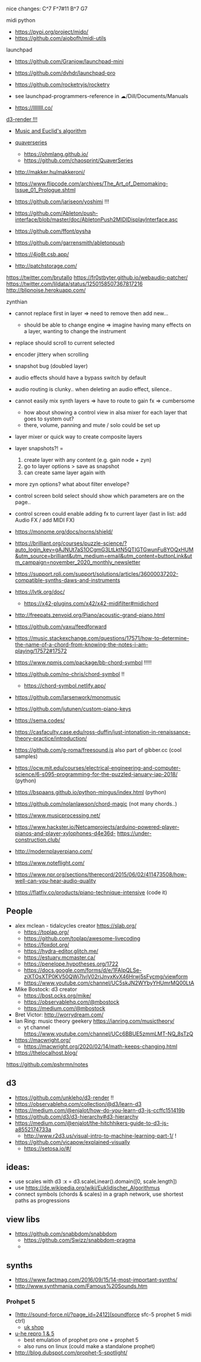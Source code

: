 nice changes:
C^7 F^7#11 B^7 G7

midi python
- https://pypi.org/project/mido/
- https://github.com/aiobofh/midi-utils


launchpad

- https://github.com/Granjow/launchpad-mini
- https://github.com/dvhdr/launchpad-pro
- https://github.com/rocketryjs/rocketry
- see launchpad-programmers-reference in ☁/Dill/Documents/Manuals

- https://llllllll.co/


[d3-render !!!](https://observablehq.com/@unkleho/introducing-d3-render-truly-declarative-and-reusable-d3?collection=@observablehq/top-10-liked-notebooks-created-by-the-community-in-2020)

- [Music and Euclid's algorithm](https://plus.maths.org/content/os/issue40/features/wardhaugh/index)

- [quaverseries](https://www.youtube.com/watch?v=1Oirap9_xMg&list=PLQ9S5oqvpyWlo6DeiV43DFBMUWb1X22dV&index=5) 
  - https://ohmlang.github.io/
  - https://github.com/chaosprint/QuaverSeries
- http://makker.hu/makkeroni/

- https://www.flipcode.com/archives/The_Art_of_Demomaking-Issue_01_Prologue.shtml
- https://github.com/jariseon/yoshimi !!!
- https://github.com/Ableton/push-interface/blob/master/doc/AbletonPush2MIDIDisplayInterface.asc
- https://github.com/ffont/pysha
- https://github.com/garrensmith/abletonpush
- https://4jo8t.csb.app/

- http://patchstorage.com/

https://twitter.com/brutallo
  https://fr0stbyter.github.io/webaudio-patcher/
https://twitter.com/lildata/status/1250158507367817216
http://blipnoise.herokuapp.com/

zynthian

- cannot replace first in layer => need to remove then add new...
  - should be able to change engine => imagine having many effects on a layer, wanting to change the instrument
- replace should scroll to current selected
- encoder jittery when scrolling
- snapshot bug (doubled layer)
- audio effects should have a bypass switch by default
- audio routing is clunky.. when deleting an audio effect, silence..
- cannot easily mix synth layers => have to route to gain fx => cumbersome
  - how about showing a control view in alsa mixer for each layer that goes to system out?
  - there, volume, panning and mute / solo could be set up
- layer mixer or quick way to create composite layers
- layer snapshots?! =
  1. create layer with any content (e.g. gain node + zyn)
  2. go to layer options > save as snapshot
  3. can create same layer again with
- more zyn options? what about filter envelope?
- control screen bold select should show which parameters are on the page..
- control screen could enable adding fx to current layer (last in list: add Audio FX / add MIDI FX)

- https://monome.org/docs/norns/shield/
- https://brilliant.org/courses/puzzle-science/?auto_login_key=gAJNUt7aS1OCgmG3LtLktN5QTIGTGwunFu8YOQxHUM&utm_source=brilliant&utm_medium=email&utm_content=buttonLink&utm_campaign=november_2020_monthly_newsletter
- https://support.roli.com/support/solutions/articles/36000037202-compatible-synths-daws-and-instruments
- https://lvtk.org/doc/
  - https://x42-plugins.com/x42/x42-midifilter#midichord
- http://freepats.zenvoid.org/Piano/acoustic-grand-piano.html
- https://github.com/yaxu/feedforward
- https://music.stackexchange.com/questions/17571/how-to-determine-the-name-of-a-chord-from-knowing-the-notes-i-am-playing/17572#17572
- https://www.npmjs.com/package/bb-chord-symbol !!!!!
- https://github.com/no-chris/chord-symbol !!
  - https://chord-symbol.netlify.app/
- https://github.com/larsenwork/monomusic
- https://github.com/jutunen/custom-piano-keys
- https://sema.codes/
- https://casfaculty.case.edu/ross-duffin/just-intonation-in-renaissance-theory-practice/introduction/

- https://github.com/g-roma/freesound.js also part of gibber.cc (cool samples)
- https://ocw.mit.edu/courses/electrical-engineering-and-computer-science/6-s095-programming-for-the-puzzled-january-iap-2018/ (python)
- https://bspaans.github.io/python-mingus/index.html (python)
- https://github.com/nolanlawson/chord-magic (not many chords..)
- https://www.musicprocessing.net/

- https://www.hackster.io/Netcamprojects/arduino-powered-player-pianos-and-player-xylophones-d4e36d- https://under-construction.club/
- http://modernplayerpiano.com/
- https://www.noteflight.com/
- https://www.npr.org/sections/therecord/2015/06/02/411473508/how-well-can-you-hear-audio-quality
- https://flatfiv.co/products/piano-technique-intensive (code it)

## People

- alex mclean - tidalcycles creator https://slab.org/
  - https://toplap.org/
  - https://github.com/toplap/awesome-livecoding
  - https://foxdot.org/
  - https://hydra-editor.glitch.me/
  - https://estuary.mcmaster.ca/
  - https://penelope.hypotheses.org/1722
  - https://docs.google.com/forms/d/e/1FAIpQLSe-ziXTOsXTP0KV50QWj7IvjV02rjJnyxKvX46Hrwj5sFycmg/viewform
  - https://www.youtube.com/channel/UC5skJN2WYbyYHUmrMQ00LtA
- Mike Bostock: d3 creator
  - https://bost.ocks.org/mike/
  - https://observablehq.com/@mbostock
  - https://medium.com/@mbostock
- Bret Victor: http://worrydream.com/
- Ian Ring: music theory geekery https://ianring.com/musictheory/
  - yt channel https://www.youtube.com/channel/UCc6BBUE5zmmLMT-NQ_8sTzQ
- https://macwright.org/
  - https://macwright.org/2020/02/14/math-keeps-changing.html
- https://thelocalhost.blog/

https://github.com/pshrmn/notes

## d3

- https://github.com/unkleho/d3-render !!
- https://observablehq.com/collection/@d3/learn-d3
- https://medium.com/@enjalot/how-do-you-learn-d3-js-ccffc151419b
- https://github.com/d3/d3-hierarchy#d3-hierarchy
- https://medium.com/@enjalot/the-hitchhikers-guide-to-d3-js-a8552174733a
  - http://www.r2d3.us/visual-intro-to-machine-learning-part-1/ !
- https://github.com/vicapow/explained-visually
  - https://setosa.io/#/

## ideas:

- use scales with d3 :x = d3.scaleLinear().domain([0, scale.length])
- use https://de.wikipedia.org/wiki/Euklidischer_Algorithmus
- connect symbols (chords & scales) in a graph network, use shortest paths as progressions

## view libs

- https://github.com/snabbdom/snabbdom
  - https://github.com/Swizz/snabbdom-pragma
  -

## synths

- https://www.factmag.com/2016/09/15/14-most-important-synths/
- http://www.synthmania.com/Famous%20Sounds.htm

### Prohpet 5

- [http://sound-force.nl/?page_id=2412](soundforce sfc-5 prophet 5 midi ctrl)
  - [uk shop](https://www.signalsounds.com/catalogsearch/result/?q=SoundForce)
- [u-he repro 1 & 5](https://u-he.com/products/repro/)
  - best emulation of prophet pro one + prophet 5
  - also runs on linux (could make a standalone prophet)
- http://blog.dubspot.com/prophet-5-spotlight/
